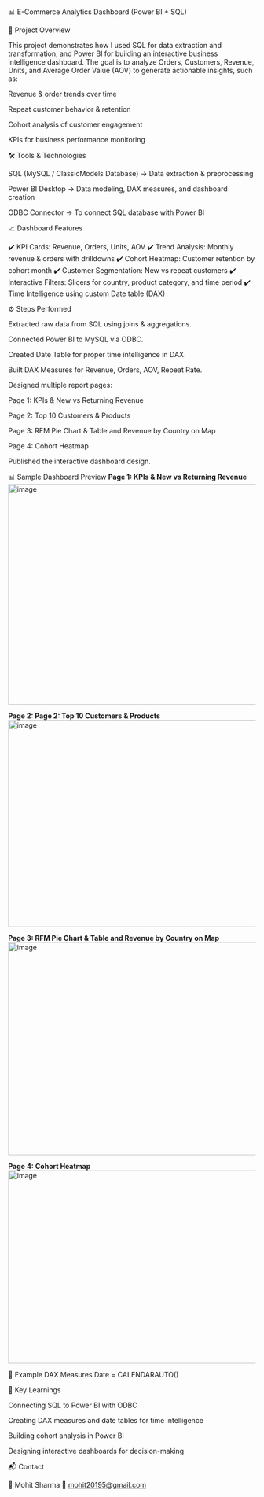 📊 E-Commerce Analytics Dashboard (Power BI + SQL)


🔎 Project Overview

This project demonstrates how I used SQL for data extraction and transformation, and Power BI for building an interactive business intelligence dashboard.
The goal is to analyze Orders, Customers, Revenue, Units, and Average Order Value (AOV) to generate actionable insights, such as:

Revenue & order trends over time

Repeat customer behavior & retention

Cohort analysis of customer engagement

KPIs for business performance monitoring



🛠 Tools & Technologies

SQL (MySQL / ClassicModels Database) → Data extraction & preprocessing

Power BI Desktop → Data modeling, DAX measures, and dashboard creation

ODBC Connector → To connect SQL database with Power BI



📈 Dashboard Features

✔️ KPI Cards: Revenue, Orders, Units, AOV
✔️ Trend Analysis: Monthly revenue & orders with drilldowns
✔️ Cohort Heatmap: Customer retention by cohort month
✔️ Customer Segmentation: New vs repeat customers
✔️ Interactive Filters: Slicers for country, product category, and time period
✔️ Time Intelligence using custom Date table (DAX)



⚙️ Steps Performed

Extracted raw data from SQL using joins & aggregations.

Connected Power BI to MySQL via ODBC.

Created Date Table for proper time intelligence in DAX.

Built DAX Measures for Revenue, Orders, AOV, Repeat Rate.

Designed multiple report pages:

Page 1: KPIs & New vs Returning Revenue

Page 2: Top 10 Customers & Products

Page 3: RFM Pie Chart & Table and Revenue by Country on Map

Page 4: Cohort Heatmap

Published the interactive dashboard design.



📊 Sample Dashboard Preview
**Page 1: KPIs & New vs Returning Revenue**
<img width="752" height="449" alt="image" src="https://github.com/user-attachments/assets/1c9f1978-f32a-4d1a-bd1d-b5dfd68af00a" />

**Page 2: Page 2: Top 10 Customers & Products**
<img width="764" height="421" alt="image" src="https://github.com/user-attachments/assets/613770be-3514-4fbb-94ad-38e3ebafa49c" />

**Page 3: RFM Pie Chart & Table and Revenue by Country on Map**
<img width="754" height="433" alt="image" src="https://github.com/user-attachments/assets/1dbe195a-aed1-4dc5-a647-878d80869c1d" />

**Page 4: Cohort Heatmap**
<img width="597" height="393" alt="image" src="https://github.com/user-attachments/assets/485d999f-4a96-4695-b767-fa88901dd35d" />



📜 Example DAX Measures
Date = CALENDARAUTO()



🎯 Key Learnings

Connecting SQL to Power BI with ODBC

Creating DAX measures and date tables for time intelligence

Building cohort analysis in Power BI

Designing interactive dashboards for decision-making


📬 Contact

👤 Mohit Sharma
📧 mohit20195@gmail.com

